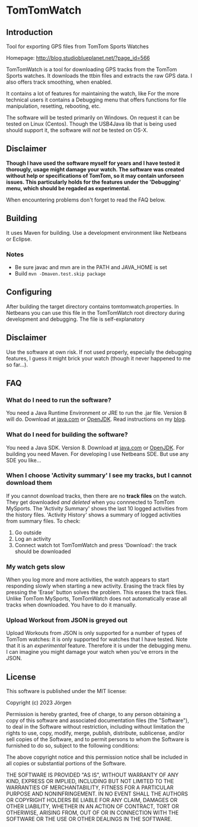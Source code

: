 # TomTomWatch

## Introduction
Tool for exporting GPS files from TomTom Sports Watches

Homepage: http://blog.studioblueplanet.net/?page_id=566

TomTomWatch is a tool for downloading GPS tracks from the TomTom Sports watches. It downloads the ttbin files and extracts the raw GPS data.
I also offers track smoothing, when enabled.

It contains a lot of features for maintaining the watch, like
For the more technical users it contains a Debugging menu that offers functions for file manipulation, resetting, rebooting, etc.

The software will be tested primarily on Windows. On request it can be tested on Linux (Centos). Though the USB4Java lib that is being used should support it, the software will *not* be tested on OS-X.

## Disclaimer
**Though I have used the software myself for years and I have tested it thorougly, usage might damage your watch. The software was created without help or specifications of TomTom, so it may contain unforseen issues. This particularly holds for the features under the 'Debugging' menu, which should be regaded as experimental.**

When encountering problems don't forget to read the FAQ below.

## Building
It uses Maven for building. Use a development environment like Netbeans or Eclipse.

### Notes
- Be sure javac and mvn are in the PATH and JAVA_HOME is set
- Build `mvn -Dmaven.test.skip package`

## Configuring
After building the target directory contains tomtomwatch.properties. In Netbeans you can use this file in the TomTomWatch root directory
during development and debugging.
The file is self-explanatory

## Disclaimer
Use the software at own risk. If not used properly, especially the debugging features, I guess it might brick your watch
(though it never happened to me so far...).

## FAQ

### What do I need to run the software?
You need a Java Runtime Environment or JRE to run the .jar file. Version 8 will do. Download at [java.com](https://www.java.com/download/ie_manual.jsp) or [OpenJDK](https://openjdk.org/). Read instructions on my [blog](https://blog.studioblueplanet.net/software/tomtomwatch).

### What do I need for building the software?
You need a Java SDK. Version 8. Download at [java.com](https://www.java.com/download/ie_manual.jsp) or [OpenJDK](https://openjdk.org/).
For building you need Maven. For developing I use Netbeans SDE. But use any SDE you like...

### When I choose 'Activity summary' I see my tracks, but I cannot download them
If you cannot download tracks, then there are no **track files** on the watch.
They get downloaded _and deleted_ when you connnected to TomTom MySports. The 'Activity Summary' shows the last 10 logged activities from the history files. 'Activity History' shows a summary of logged activities from summary files.
To check: 
1. Go outside
2. Log an activity
3. Connect watch tot TomTomWatch and press 'Download': the track should be downloaded

### My watch gets slow
When you log more and more activities, the watch appears to start responding slowly when starting a new activity. 
Erasing the track files by pressing the 'Erase' button solves the problem. This erases the track files.
Unlike TomTom MySports, TomTomWatch does not automatically erase all tracks when downloaded. You have to do it manually.

### Upload Workout from JSON is greyed out
Upload Workouts from JSON is only supported for a number of types of TomTom watches: it is only supported for watches that I have tested.
Note that it is an _experimental_ feature. Therefore it is under the debugging menu. I can imagine you might damage your watch when you've errors in the JSON.

## License
This software is published under the MIT license:

Copyright (c) 2023 Jörgen

Permission is hereby granted, free of charge, to any person obtaining a copy
of this software and associated documentation files (the "Software"), to deal
in the Software without restriction, including without limitation the rights
to use, copy, modify, merge, publish, distribute, sublicense, and/or sell
copies of the Software, and to permit persons to whom the Software is
furnished to do so, subject to the following conditions:

The above copyright notice and this permission notice shall be included in all
copies or substantial portions of the Software.

THE SOFTWARE IS PROVIDED "AS IS", WITHOUT WARRANTY OF ANY KIND, EXPRESS OR
IMPLIED, INCLUDING BUT NOT LIMITED TO THE WARRANTIES OF MERCHANTABILITY,
FITNESS FOR A PARTICULAR PURPOSE AND NONINFRINGEMENT. IN NO EVENT SHALL THE
AUTHORS OR COPYRIGHT HOLDERS BE LIABLE FOR ANY CLAIM, DAMAGES OR OTHER
LIABILITY, WHETHER IN AN ACTION OF CONTRACT, TORT OR OTHERWISE, ARISING FROM,
OUT OF OR IN CONNECTION WITH THE SOFTWARE OR THE USE OR OTHER DEALINGS IN THE
SOFTWARE.
